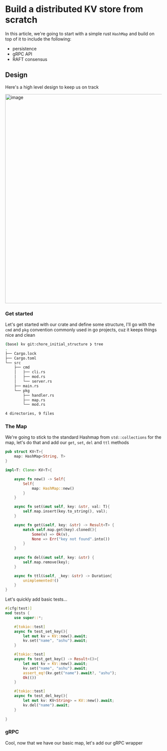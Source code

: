 # Build a distributed KV store from scratch

In this article, we're going to start with a simple rust `HashMap` and build on top of it to include the following:
- persistence
- gRPC API
- RAFT consensus

## Design

Here's a high level design to keep us on track

<img width="670" alt="image" src="https://github.com/user-attachments/assets/e1538d4f-5817-4caa-832b-46c565c8eae9" />


### Get started

Let's get started with our crate and define some structure, I'll go with the `cmd` and `pkg` convention commonly used in go projects, cuz it keeps things nice and clean

```bash
(base) kv git:chore_initial_structure ❯ tree                                                                                ✭
.
├── Cargo.lock
├── Cargo.toml
└── src
    ├── cmd
    │   ├── cli.rs
    │   ├── mod.rs
    │   └── server.rs
    ├── main.rs
    └── pkg
        ├── handler.rs
        ├── map.rs
        └── mod.rs

4 directories, 9 files
```


### The Map

We're going to stick to the standard Hashmap from `std::collections` for the map, let's do that and add our `get`, `set`, `del` and `ttl` methods 

```rust
pub struct KV<T>{
    map: HashMap<String, T>
}

impl<T: Clone> KV<T>{

    async fn new() -> Self{
        Self{
            map: HashMap::new()
        }
    }

    async fn set(&mut self, key: &str, val: T){
        self.map.insert(key.to_string(), val);
    }

    async fn get(&self, key: &str) -> Result<T> {
        match self.map.get(key).cloned(){
            Some(v) => Ok(v),
            None => Err("key not found".into()) 
        }
    }
   
    async fn del(&mut self, key: &str) {
        self.map.remove(key);
    }

    async fn ttl(&self, _key: &str) -> Duration{
        unimplemented!()
    }
}
```

Let's quickly add basic tests...

```rust
#[cfg(test)]
mod tests {
    use super::*;

    #[tokio::test]
    async fn test_set_key(){
        let mut kv = KV::new().await;
        kv.set("name", "ashu").await;
    }

    #[tokio::test]
    async fn test_get_key() -> Result<()>{
        let mut kv = KV::new().await;
        kv.set("name", "ashu").await;
        assert_eq!(kv.get("name").await?, "ashu");
        Ok(())
    }

    #[tokio::test]
    async fn test_del_key(){
        let mut kv: KV<String> = KV::new().await;
        kv.del("name").await;
    }
    
}
```

### gRPC

Cool, now that we have our basic map, let's add our gRPC wrapper

